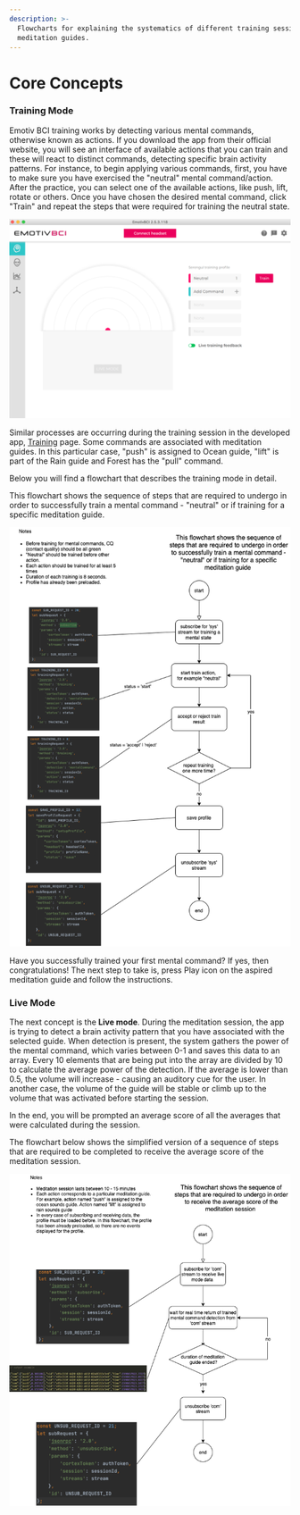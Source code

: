 ```yaml
---
description: >-
  Flowcharts for explaining the systematics of different training sessions /
  meditation guides.
---
```


# Core Concepts

### Training Mode

Emotiv BCI training works by detecting various mental commands, otherwise known as actions. If you download the app from their official website, you will see an interface of available actions that you can train and these will react to distinct commands, detecting specific brain activity patterns. For instance, to begin applying various commands, first, you have to make sure you have exercised the "neutral" mental command/action. After the practice, you can select one of the available actions, like push, lift, rotate or others. Once you have chosen the desired mental command, click "Train" and repeat the steps that were required for training the neutral state.

![EmotivBCI App MC training dasboard](.gitbook/assets/bci.png)

Similar processes are occurring during the training session in the developed app, [Training](app-guide.md#training) page. Some commands are associated with meditation guides. In this particular case, "push" is assigned to Ocean guide, "lift" is part of the Rain guide and Forest has the "pull" command. 

Below you will find a flowchart that describes the training mode in detail.

This flowchart shows the sequence of steps that are required to undergo in order to successfully train a mental command - "neutral" or if training for a specific meditation guide. 

![Training Mode](.gitbook/assets/training-flowchart.png)

Have you successfully trained your first mental command? If yes, then congratulations! The next step to take is, press Play icon on the aspired meditation guide and follow the instructions. 

### Live Mode

The next concept is the **Live mode**. During the meditation session, the app is trying to detect a brain activity pattern that you have associated with the selected guide. When detection is present, the system gathers the power of the mental command, which varies between 0-1 and saves this data to an array. Every 10 elements that are being put into the array are divided by 10 to calculate the average power of the detection. If the average is lower than 0.5, the volume will increase - causing an auditory cue for the user. In another case, the volume of the guide will be stable or climb up to the volume that was activated before starting the session. 

In the end, you will be prompted an average score of all the averages that were calculated during the session. 

The flowchart below shows the simplified version of a sequence of steps that are required to be completed to receive the average score of the meditation session.

![Live Mode](.gitbook/assets/live-mode-flowchart.png)



